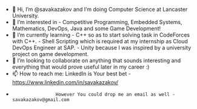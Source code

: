 - 👋 Hi, I’m @savakazakov and I’m doing Computer Science at Lancaster University.
- 👀 I’m interested in - Competitive Programming, Embedded Systems, Mathematics, DevOps, Java and some Game Development!
- 🌱 I’m currently learning - C++ so as to start solving task in CodeForces with C++.
			                      - Shell Scripting which is required at my internship as Cloud DevOps Engineer at SAP.
			                      - Unity because I was inspired by a university project on game development.
- 💞️ I’m looking to collaborate on anything that sounds interesting and everything that would prove useful later in my career :)
- 📫 How to reach me: LinkedIn is Your best bet - https://www.linkedin.com/in/savakazakov/
-                     However You could drop me an email as well - savakazakov@gmail.com


<!---
savakazakov/savakazakov is a ✨ special ✨ repository because its `README.md` (this file) appears on your GitHub profile.
You can click the Preview link to take a look at your changes.
--->

